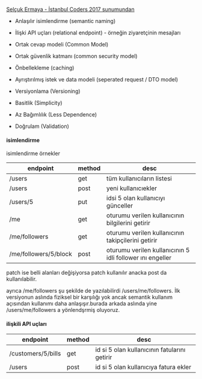 [Selçuk Ermaya - İstanbul Coders 2017 sunumundan](https://www.youtube.com/watch?v=nVhUyQqvv4s)

- Anlaşılır isimlendirme (semantic naming)
- İlişki API uçları (relational endpoint) - örneğin ziyaretçinin mesajları
- Ortak cevap modeli (Common Model)
- Ortak güvenlik katmanı (common security model)
- Önbellekleme (caching)

- Ayrıştırılmış istek ve data modeli  (seperated request / DTO model)
- Versiyonlama (Versioning)
- Basitlik (Simplicity)
- Az Bağımlılık (Less Dependence)
- Doğrulam (Validation)

#### isimlendirme

isimlendirme örnekler 

|endpoint|method|desc|
|--------|------|----|
|/users|get|tüm kullanıcıların listesi|
|/users|post|yeni kullanıcıekler|
|/users/5|put|idsi 5 olan kullanıcıyı günceller|
|/me|get|oturumu verilen kullanıcının bilgilerini getirir|
|/me/followers|get|oturumu verilen kullanıcının takipçilerini getirir|
|/me/followers/5/block|post|oturumu verilen kullanıcının 5 idli follower ını engeller|

patch ise belli alanları değişiyorsa patch kullanılır anacka post da kullanılabilir.

ayrıca /me/followers şu şekilde de yazılabilirdi /users/me/followers. İlk versiyonun aslında fiziksel bir karşılığı yok ancak semantik kullanım açısından kullanımı daha anlaşışır.burada arkada aslında yine /users/me/followers a yönlendşrmiş oluyoruz.


#### ilişkili API uçları

|endpoint|method|desc|
|--------|------|----|
|/customers/5/bills|get|id si 5 olan kullanıcının fatularını getirir|
|/users|post|id si 5 olan kullanıcıya fatura ekler|













